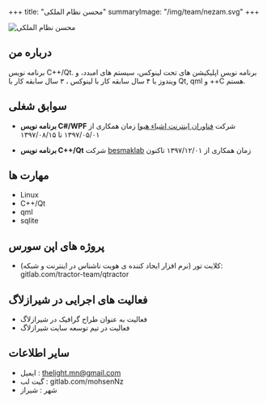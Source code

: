 +++
title: "محسن نظام الملکی"
summaryImage: "/img/team/nezam.svg"
+++

![محسن نظام الملکی](/img/team/nezam.svg)

## درباره من

برنامه نویس C++/Qt. برنامه نویس اپلیکیشن های تحت لینوکس، سیستم های امبدد، و ویندوز با ۴ سال سابقه کار با لینوکس ، ۳ سال سابقه کار با Qt, qml و ++C هستم.

## سوابق شغلی

- **برنامه نویس C#/WPF**
 شرکت [فناوران اینترنت اشیاء هیوا](https://hiva-iot.com/)
زمان همکاری از ۱۳۹۷/۰۵/۰۱ تا ۱۳۹۷/۰۸/۱۵


- **برنامه نویس C++/Qt**
شرکت [besmaklab](http://besmaklab.ir)
زمان همکاری از ۱۳۹۷/۱۲/۰۱ تاکنون

## مهارت ها

- Linux
- C++/Qt
- qml
- sqlite

## پروژه های اپن سورس

- کلایت تور (نرم افزار ایجاد کننده ی هویت ناشناس در اینترنت و شبکه):‌ gitlab.com/tractor-team/qtractor

## فعالیت های اجرایی در شیرازلاگ

- فعالیت به عنوان طراح گرافیک در شیرازلاگ
- فعالیت در تیم توسعه سایت شیرازلاگ

## سایر اطلاعات

- ایمیل 	: thelight.mn@gmail.com
- گیت لب	: gitlab.com/mohsenNz
- شهر		: شیراز


